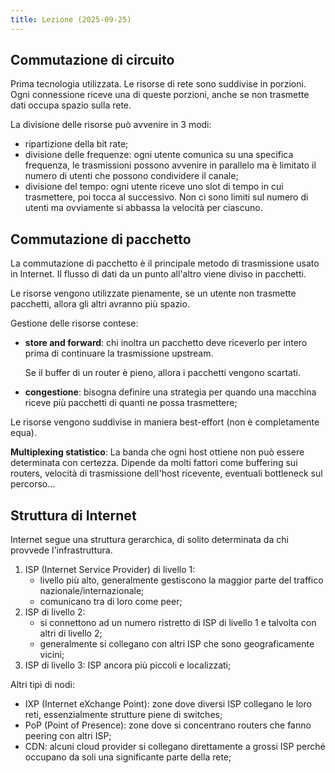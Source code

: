 ```yaml
---
title: Lezione (2025-09-25)
---
```


## Commutazione di circuito

Prima tecnologia utilizzata. Le risorse di rete sono suddivise in porzioni. Ogni
connessione riceve una di queste porzioni, anche se non trasmette dati occupa
spazio sulla rete.

La divisione delle risorse può avvenire in 3 modi:

- ripartizione della bit rate;
- divisione delle frequenze: ogni utente comunica su una specifica frequenza, le
  trasmissioni possono avvenire in parallelo ma è limitato il numero di utenti
  che possono condividere il canale;
- divisione del tempo: ogni utente riceve uno slot di tempo in cui trasmettere,
  poi tocca al successivo. Non ci sono limiti sul numero di utenti ma ovviamente
  si abbassa la velocità per ciascuno.

## Commutazione di pacchetto

La commutazione di pacchetto è il principale metodo di trasmissione usato in
Internet. Il flusso di dati da un punto all'altro viene diviso in pacchetti.

Le risorse vengono utilizzate pienamente, se un utente non trasmette pacchetti,
allora gli altri avranno più spazio.

Gestione delle risorse contese:

- **store and forward**: chi inoltra un pacchetto deve riceverlo per intero
  prima di continuare la trasmissione upstream.

  Se il buffer di un router è pieno, allora i pacchetti vengono scartati.

- **congestione**: bisogna definire una strategia per quando una macchina riceve
  più pacchetti di quanti ne possa trasmettere;

Le risorse vengono suddivise in maniera best-effort (non è completamente equa).

**Multiplexing statistico**: La banda che ogni host ottiene non può essere
determinata con certezza. Dipende da molti fattori come buffering sui routers,
velocità di trasmissione dell'host ricevente, eventuali bottleneck sul
percorso...

## Struttura di Internet

Internet segue una struttura gerarchica, di solito determinata da chi provvede
l'infrastruttura.

1. ISP (Internet Service Provider) di livello 1:
   - livello più alto, generalmente gestiscono la maggior parte del traffico
     nazionale/internazionale;
   - comunicano tra di loro come peer;
2. ISP di livello 2:
   - si connettono ad un numero ristretto di ISP di livello 1 e talvolta con
     altri di livello 2;
   - generalmente si collegano con altri ISP che sono geograficamente vicini;
3. ISP di livello 3: ISP ancora più piccoli e localizzati;

Altri tipi di nodi:

- IXP (Internet eXchange Point): zone dove diversi ISP collegano le loro reti,
  essenzialmente strutture piene di switches;
- PoP (Point of Presence): zone dove si concentrano routers che fanno peering
  con altri ISP;
- CDN: alcuni cloud provider si collegano direttamente a grossi ISP perché
  occupano da soli una significante parte della rete;
